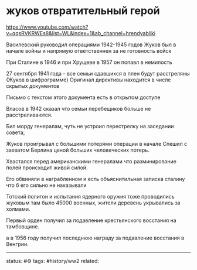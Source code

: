 # жуков отвратительный герой
https://www.youtube.com/watch?v=qqsRVKRWEs8&list=WL&index=1&ab_channel=hrendyabliki

Василевский руководил операциями 1942-1945 годов
Жуков был в начале войны и напрямую ответственнен за не готовность войск

При Сталине в 1946 и при Хрущеве в 1957 он попавл в немилость

27 сентября 1941 года - все семьи сдавшихся в плен будут расстреляны (Жуков в шифрограмме)
Оригинал директивы находится в числе скрытых документов

Письмо с текстом этого документа есть в открытом доступе

Власов в 1942 сказал что семьи перебещиков больше не расстреливаются.

Бил морду генералам, чуть не устроил перестрелку на заседании совета,


Жуков проигрывал с большими потерями операции в начале
Спешил с захватом Берлина ценой больших человеческих потерь.

Хвастался перед американскими генералами что разминирование полей происходит живой силой.

Его обвиняли в награбленном и есть объяснитильная записка сталину что б его сильно не наказывали

Тотский полигон и испытания ядерного оружия тоже проводились жуковым
там было 45000 военных, жители деревень укрывались за холмами.

Первый орден получил за подавление крестьянского восстания на тамбовщине.

а в 1956 году получил последнюю награду за подавление восстания в Венгрии.



---
status: #⚙️ 
tags: #history/ww2 
related: 